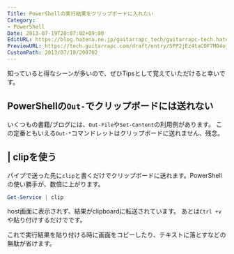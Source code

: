 ```yaml
---
Title: PowerShellの実行結果をクリップボードに入れたい
Category:
- PowerShell
Date: 2013-07-19T20:07:02+09:00
EditURL: https://blog.hatena.ne.jp/guitarrapc_tech/guitarrapc-tech.hatenablog.com/atom/entry/6802418398340941453
PreviewURL: https://tech.guitarrapc.com/draft/entry/SFP2jEz4taCOF7MO4ojjzJQnjGU
CustomPath: 2013/07/19/200702
---
```


<!--
Date: 2013-07-19T20:07:02+09:00
URL: https://tech.guitarrapc.com/entry/2013/07/19/200702
-->

知っていると得なシーンが多いので、ぜひTipsとして覚えていただけると幸いです。

## PowerShellの`Out-`でクリップボードには送れない

いくつもの書籍/ブログには、`Out-File`や`Set-Content`の利用例があります。
この定番ともいえる`Out-*`コマンドレットはクリップボードに送れません、残念。

## | clipを使う

パイプで送った先に`clip`と書くだけでクリップボードに送れます。PowerShellの使い勝手が、数倍に上がります。

```ps1
Get-Service | clip
```

host画面に表示されず、結果がclipboardに転送されています。
あとは`Ctrl +v`や貼り付けするだけでです。

これで実行結果を貼り付ける時に画面をコピーしたり、テキストに落とすなどの無駄が省けます。
